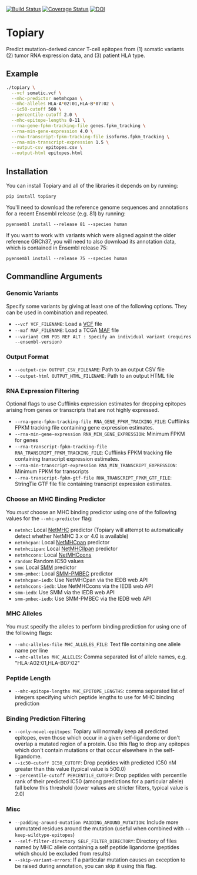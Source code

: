 [![Build Status](https://travis-ci.org/hammerlab/topiary.svg?branch=master)](https://travis-ci.org/hammerlab/topiary) [![Coverage Status](https://coveralls.io/repos/hammerlab/topiary/badge.svg?branch=master&service=github)](https://coveralls.io/github/hammerlab/topiary?branch=master) [![DOI](https://zenodo.org/badge/18834/hammerlab/topiary.svg)](https://zenodo.org/badge/latestdoi/18834/hammerlab/topiary)

# Topiary
Predict mutation-derived cancer T-cell epitopes from (1) somatic variants (2) tumor RNA expression data, and (3) patient HLA type.

## Example

```sh
./topiary \
  --vcf somatic.vcf \
  --mhc-predictor netmhcpan \
  --mhc-alleles HLA-A*02:01,HLA-B*07:02 \
  --ic50-cutoff 500 \
  --percentile-cutoff 2.0 \
  --mhc-epitope-lengths 8-11 \
  --rna-gene-fpkm-tracking-file genes.fpkm_tracking \
  --rna-min-gene-expression 4.0 \
  --rna-transcript-fpkm-tracking-file isoforms.fpkm_tracking \
  --rna-min-transcript-expression 1.5 \
  --output-csv epitopes.csv \
  --output-html epitopes.html
```

## Installation

You can install Topiary and all of the libraries it depends on by running:
```
pip install topiary
```

You'll need to download the reference genome sequences and annotations for a
recent Ensembl release (e.g. 81) by running:

```
pyensembl install --release 81 --species human
```

If you want to work with variants which were aligned against the older reference
GRCh37, you will need to also download its annotation data, which is contained
in Ensembl release 75:

```
pyensembl install --release 75 --species human
```


## Commandline Arguments

### Genomic Variants

Specify some variants by giving at least one of the following options. They can
be used in combination and repeated.

* `--vcf VCF_FILENAME`: Load a [VCF](http://www.1000genomes.org/wiki/analysis/variant%20call%20format/vcf-variant-call-format-version-41) file
* `--maf MAF_FILENAME`: Load a TCGA [MAF](https://wiki.nci.nih.gov/display/TCGA/Mutation+Annotation+Format+%28MAF%29+Specification) file
* `--variant CHR POS REF ALT : Specify an individual variant (requires --ensembl-version)`

### Output Format

* `--output-csv OUTPUT_CSV_FILENAME`: Path to an output CSV file
* `--output-html OUTPUT_HTML_FILENAME`: Path to an output HTML file

### RNA Expression Filtering

Optional flags to use Cufflinks expression estimates for dropping epitopes
arising from genes or transcripts that are not highly expressed.

* `--rna-gene-fpkm-tracking-file RNA_GENE_FPKM_TRACKING_FILE`: Cufflinks FPKM tracking file
containing gene expression estimates.
* `--rna-min-gene-expression RNA_MIN_GENE_EXPRESSION`: Minimum FPKM for genes
* `--rna-transcript-fpkm-tracking-file RNA_TRANSCRIPT_FPKM_TRACKING_FILE`: Cufflinks FPKM tracking
file containing transcript expression estimates.
* `--rna-min-transcript-expression RNA_MIN_TRANSCRIPT_EXPRESSION`: Minimum FPKM
for transcripts
* `--rna-transcript-fpkm-gtf-file RNA_TRANSCRIPT_FPKM_GTF_FILE`: StringTie GTF file
file containing transcript expression estimates.

### Choose an MHC Binding Predictor

You *must* choose an MHC binding predictor using one of the following values
for the `--mhc-predictor` flag:

* `netmhc`: Local [NetMHC](http://www.cbs.dtu.dk/cgi-bin/nph-sw_request?netMHC) predictor (Topiary will attempt to automatically detect whether NetMHC 3.x or 4.0 is available)
* `netmhcpan`: Local [NetMHCpan](http://www.cbs.dtu.dk/cgi-bin/nph-sw_request?netMHCpan) predictor
* `netmhciipan`: Local [NetMHCIIpan](http://www.cbs.dtu.dk/cgi-bin/nph-sw_request?netMHCIIpan) predictor
* `netmhccons`: Local [NetMHCcons](http://www.cbs.dtu.dk/cgi-bin/nph-sw_request?netMHCcons)
* `random`: Random IC50 values
* `smm`: Local [SMM](http://www.mhc-pathway.net/smm) predictor
* `smm-pmbec`: Local [SMM-PMBEC](http://www.mhc-pathway.net/smmpmbec) predictor
* `netmhcpan-iedb`: Use NetMHCpan via the IEDB web API
* `netmhccons-iedb`: Use NetMHCcons via the IEDB web API
* `smm-iedb`: Use SMM via the IEDB web API
* `smm-pmbec-iedb`: Use SMM-PMBEC via the IEDB web API

### MHC Alleles
You must specify the alleles to perform binding prediction for using one of
the following flags:

* `--mhc-alleles-file MHC_ALLELES_FILE`: Text file containing one allele name per
line
* `--mhc-alleles MHC_ALLELES`: Comma separated list of allele names,
e.g. "HLA-A02:01,HLA-B07:02"

### Peptide Length

* `--mhc-epitope-lengths MHC_EPITOPE_LENGTHS`: comma separated list of integers
specifying which peptide lengths to use for MHC binding prediction

### Binding Prediction Filtering

* `--only-novel-epitopes`: Topiary will normally keep all predicted epitopes,
even those which occur in a given self-ligandome or don't overlap a mutated region
of a protein. Use this flag to drop any epitopes which don't contain mutations
or that occur elsewhere in the self-ligandome.
* `--ic50-cutoff IC50_CUTOFF`: Drop peptides with predicted IC50 nM greater
than this value (typical value is 500.0)
* `--percentile-cutoff PERCENTILE_CUTOFF`: Drop peptides with percentile rank
of their predicted IC50 (among predictions for a particular allele) fall below
this threshold (lower values are stricter filters, typical value is 2.0)

### Misc

* `--padding-around-mutation PADDING_AROUND_MUTATION`: Include more unmutated residues
around the mutation (useful when combined with `--keep-wildtype-epitopes`)
* `--self-filter-directory SELF_FILTER_DIRECTORY`: Directory of files named by MHC allele
containing a  self peptide ligandome (peptides which should be excluded from
results)
* `--skip-variant-errors`: If a particular mutation causes an exception to be raised
during annotation, you can skip it using this flag.

